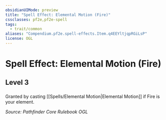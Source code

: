 ```yaml
---
obsidianUIMode: preview
title: "Spell Effect: Elemental Motion (Fire)"
cssclasses: pf2e,pf2e-spell
tags:
  - trait/common
aliases: "Compendium.pf2e.spell-effects.Item.q4EEYltjqpRGiLsP"
license: OGL
---
```

# Spell Effect: Elemental Motion (Fire)
## Level 3
### 






Granted by casting [[Spells/Elemental Motion|Elemental Motion]] if Fire is your element.

*Source: Pathfinder Core Rulebook*
*OGL*